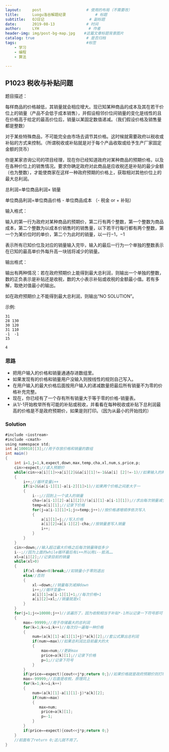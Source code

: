 ```yaml
---
layout:     post                    # 使用的布局（不需要改）
title:      Luogu洛谷解题纪录	           	# 标题 
subtitle:   OJ日记					# 副标题
date:       2019-08-13              # 时间
author:     LYH                      # 作者
header-img: img/post-bg-map.jpg    #这篇文章标题背景图片
catalog: true                       # 是否归档
tags:                               #标签
    - 学习
    - 编程
    - 算法

---
```


## P1023 税收与补贴问题

题目描述：

每样商品的价格越低，其销量就会相应增大。现已知某种商品的成本及其在若干价位上的销量（产品不会低于成本销售），并假设相邻价位间销量的变化是线性的且在价格高于给定的最高价位后，销量以某固定数值递减。（我们假设价格及销售量都是整数）

对于某些特殊商品，不可能完全由市场去调节其价格。这时候就需要政府以税收或补贴的方式来控制。（所谓税收或补贴就是对于每个产品收取或给予生产厂家固定金额的货币）

你是某家咨询公司的项目经理，现在你已经知道政府对某种商品的预期价格，以及在各种价位上的销售情况。要求你确定政府对此商品是应收税还是补贴的最少金额（也为整数），才能使商家在这样一种政府预期的价格上，获取相对其他价位上的最大总利润。

总利润=单位商品利润× 销量

单位商品利润=单位商品价格 - 单位商品成本 （- 税金 or + 补贴）

输入格式：

输入的第一行为政府对某种商品的预期价，第二行有两个整数，第一个整数为商品成本，第二个整数为以成本价销售时的销售量，以下若干行每行都有两个整数，第一个为某价位时的单价，第二个为此时的销量，以一行−1，−1

表示所有已知价位及对应的销量输入完毕，输入的最后一行为一个单独的整数表示在已知的最高单价外每升高一块钱将减少的销量。

输出格式：

输出有两种情况：若在政府预期价上能得到最大总利润，则输出一个单独的整数，数的正负表示是补贴还是收税，数的大小表示补贴或收税的金额最小值。若有多解，取绝对值最小的输出。

如在政府预期价上不能得到最大总利润，则输出“NO SOLUTION”。

示例:

```
31
28 130
30 120
31 110
-1  -1
15

4
```

### 思路

* 把用户输入的价格和销量通通存进数组里。
* 如果发现有的价格和销量用户没输入则按线性的规则自己写入。
* 在用户输入的最大价格后面按用户输入的递减数量把最后所有销量不为零的价格补充完整。
* 现在，你已经有了一个存有所有销量大于等于零的价格-销量表。
* 从1/-1开始枚举所有可能的补贴或税收，并看看在每种税收或补贴下总利润最高的价格是不是政府预期价，如果是则打印。（因为从最小的开始找的）


### Solution

```java
#include <iostream>
#include <cmath>
using namespace std;
int a[100010][3];//用于存放价格和销量的数组
int main()
{
    int i=1,j=1,k,expect,down,max,temp,cha,xl,num,s,price,p;
    cin>>expect;//读入预期价
    while(cin>>a[i][1]>>a[i][2]&&a[i][1]!=-1&&a[i] [2]!=-1)//如果输入的两个数不是-1，-1
    {
        i++;//循环变量i++
        if(i>2&&a[i-1][1]-a[i-2][1]>1)//如果两个价格之间差大于一
        {
            i--;//回到上一个读入的销量
            cha=(a[i-1][2]-a[i][2])/(a[i][1]-a[i-1][1]);//求出每次销量减少多少：销量差/价格差
            temp=a[i][1];//记录下价格
            for(j=a[i-1][1]+1;j<=temp;j++)//按价格递增顺序依次写入
            {
                a[i][1]=j;//写入价格
                a[i][2]=a[i-1][2]-cha;//按销量差写入销量
                i++;
            }
        }
    }
    cin>>down;//输入超过最大价格之后每次销量降低多少
    i--;//因为上面的while循环最后有i++所以用i--抵消……
    xl=a[i][2];//记录目前的销量
    while(xl>0)
    {
        if(xl-down<0)break;//如销量小于零则退出
        else//否则
        {
            xl-=down;//销量每次减掉down
            i++;//循环变量++
            a[i][1]=a[i-1][1]+1;//每次价格+1
            a[i][2]=xl;//销量就是xl
        }
    }
    for(j=1;j<=10000;j++)//该遍历了，因为收税相当于补贴*-1所以记录一下符号即可
    {
        max=-99999;//用于存储最大的总利润
        for(k=1;k<=i;k++)//每次扫一遍每一种价格
        {
            num=(a[k][1]-a[1][1]+j)*a[k][2];//套公式算出总利润
            if(num>=max)//如果总利润比目前最大的大
            {
                max=num;//更新max
                price=a[k][1];//记录下价格
                p=1;//记录下符号
            }
        }
        if(price==expect){cout<<j*p;return 0;}//如果价格就是政府预期价则打印出来，因为本身就是从小到大遍历所以不用求绝对值最小的
        max=-99999;//后面是收税，原理同上
        for(k=1;k<=i;k++)
        {
            num=(a[k][1]-a[1][1]-j)*a[k][2];
            if(num>=max)
            {
               max=num;
                price=a[k][1];  
                p=-1;
            }
        }
        if(price==expect){cout<<j*p;return 0;}
    }
    //前面有了return 0;这儿就不用了。
}
```


